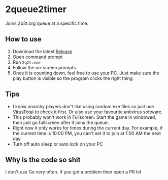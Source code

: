 # 2queue2timer
Joins 2b2t.org queue at a specific time.

## How to use

1. Download the latest [Release](https://github.com/tycrek/2queue2timer/releases)
2. Open command prompt
3. Run `2q2t.exe`
4. Follow the on-screen prompts
5. Once it is counting down, feel free to use your PC. Just make sure the play button is visible so the program clicks the right thing

## Tips

- I know anarchy players don't like using random exe files so just use [VirusTotal](https://www.virustotal.com/gui/) to check it first. Or also use your favourite antivirus software.
- This probably won't work in Fullscreen. Start the game in windowed, then just go fullscreen after it joins the queue.
- Right now it only works for times during the current day. For example, if the current time is 10:00 PM, you can't set it to join at 1:00 AM the next day.
- Turn off auto sleep or auto lock on your PC

## Why is the code so shit

I don't use Go very often. If you got a problem then open a PR lol
